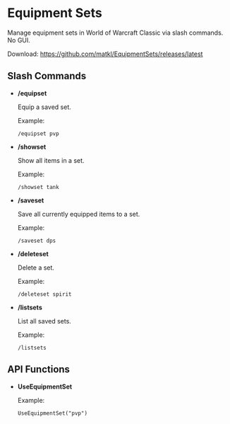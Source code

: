 # Equipment Sets

Manage equipment sets in World of Warcraft Classic via slash commands. No GUI.

Download: https://github.com/matkl/EquipmentSets/releases/latest

## Slash Commands

- **/equipset**

  Equip a saved set.

  Example:
  ```
  /equipset pvp
  ```

- **/showset**
  
  Show all items in a set.
  
  Example:
  ```
  /showset tank
  ```

- **/saveset**

  Save all currently equipped items to a set.
  
  Example:
  ```
  /saveset dps
  ```

- **/deleteset**

  Delete a set.
  
  Example:
  ```
  /deleteset spirit
  ```
  
- **/listsets**

  List all saved sets.
  
  Example:
  ```
  /listsets
  ```

## API Functions

- **UseEquipmentSet**

  Example:

  ```
  UseEquipmentSet("pvp")
  ```
